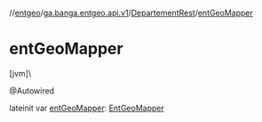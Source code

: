 //[entgeo](../../../index.md)/[ga.banga.entgeo.api.v1](../index.md)/[DepartementRest](index.md)/[entGeoMapper](ent-geo-mapper.md)

# entGeoMapper

[jvm]\

@Autowired

lateinit var [entGeoMapper](ent-geo-mapper.md): [EntGeoMapper](../../ga.banga.entgeo.domain.mapper/-ent-geo-mapper/index.md)
